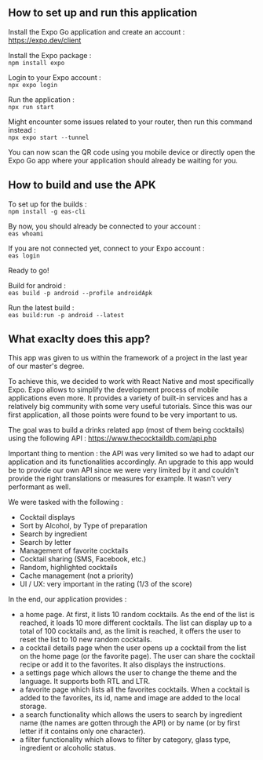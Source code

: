 ## How to set up and run this application

Install the Expo Go application and create an account : \
https://expo.dev/client

Install the Expo package : \
`npm install expo`

Login to your Expo account : \
`npx expo login`

Run the application : \
`npx run start`

Might encounter some issues related to your router, then run this command instead : \
`npx expo start --tunnel`

You can now scan the QR code using you mobile device or directly open the Expo Go app where your application should already be waiting for you.

## How to build and use the APK

To set up for the builds : \
`npm install -g eas-cli`

By now, you should already be connected to your account : \
`eas whoami`

If you are not connected yet, connect to your Expo account : \
`eas login`

Ready to go!

Build for android : \
`eas build -p android --profile androidApk`

Run the latest build : \
`eas build:run -p android --latest`

## What exaclty does this app?

This app was given to us within the framework of a project in the last year of our master's degree.

To achieve this, we decided to work with React Native and most specifically Expo. Expo allows to simplify the development process of mobile applications even more. It provides a variety of built-in services and has a relatively big community with some very useful tutorials. Since this was our first application, all those points were found to be very important to us.

The goal was to build a drinks related app (most of them being cocktails) using the following API : https://www.thecocktaildb.com/api.php

Important thing to mention : the API was very limited so we had to adapt our application and its functionalities accordingly. An upgrade to this app would be to provide our own API since we were very limited by it and couldn't provide the right translations or measures for example. It wasn't very performant as well.

We were tasked with the following :
- Cocktail displays
- Sort by Alcohol, by Type of preparation
- Search by ingredient
- Search by letter
- Management of favorite cocktails
- Cocktail sharing (SMS, Facebook, etc.)
- Random, highlighted cocktails
- Cache management (not a priority)
- UI / UX: very important in the rating (1/3 of the score)

In the end, our application provides :
- a home page. At first, it lists 10 random cocktails. As the end of the list is reached, it loads 10 more different cocktails. The list can display up to a total of 100 cocktails and, as the limit is reached, it offers the user to reset the list to 10 new random cocktails.
- a cocktail details page when the user opens up a cocktail from the list on the home page (or the favorite page). The user can share the cocktail recipe or add it to the favorites. It also displays the instructions.
- a settings page which allows the user to change the theme and the language. It supports both RTL and LTR.
- a favorite page which lists all the favorites cocktails. When a cocktail is added to the favorites, its id, name and image are added to the local storage.
- a search functionality which allows the users to search by ingredient name (the names are gotten through the API) or by name (or by first letter if it contains only one character).
- a filter functionality which allows to filter by category, glass type, ingredient or alcoholic status.
